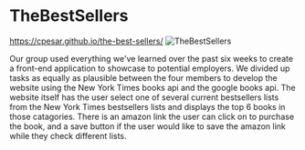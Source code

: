 # TheBestSellers
https://cpesar.github.io/the-best-sellers/
![TheBestSellers](https://user-images.githubusercontent.com/78703743/116832128-c41f3b00-ab70-11eb-9ec7-798a959f0a6c.jpg)


Our group used everything we've learned over the past six weeks to create a front-end application to showcase to potential employers. We divided up tasks as equally as plausible between the four members to develop the website using the New York Times books api and the google books api. The website itself has the user select one of several current bestsellers lists from the New York Times bestsellers lists and displays the top 6 books in those catagories. There is an amazon link the user can click on to purchase the book, and a save button if the user would like to save the amazon link while they check different lists.
